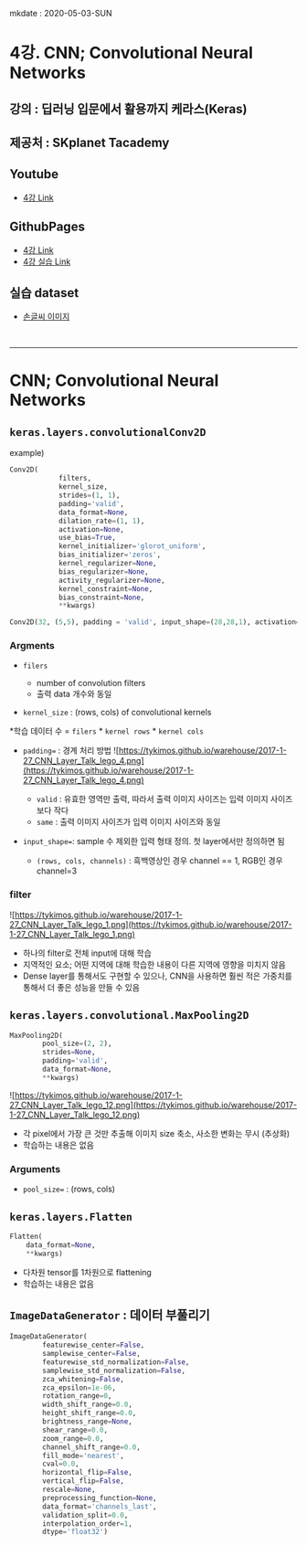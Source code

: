 mkdate : 2020-05-03-SUN

# 4강. CNN; Convolutional Neural Networks 

## 강의 :  딥러닝 입문에서 활용까지 케라스(Keras) 

##  제공처 : SKplanet Tacademy

## Youtube

-  [4강  Link](https://www.youtube.com/watch?v=f5X0An5KLR4&list=PL9mhQYIlKEheoq-M4EifTMPNWMw7poclK&index=4)

## GithubPages

-  [4강 Link](https://tykimos.github.io/2017/01/27/CNN_Layer_Talk/)
-  [4강  실습 Link](https://tykimos.github.io/2017/03/08/CNN_Getting_Started/)

## 실습 dataset

- [손글씨 이미지](http://tykimos.github.io/warehouse/2017-3-8_CNN_Getting_Started_handwriting_shape.zip)

<br />

---

# CNN; Convolutional Neural Networks

## `keras.layers.convolutionalConv2D`
example)
```python
Conv2D(
            filters, 
            kernel_size, 
            strides=(1, 1), 
            padding='valid', 
            data_format=None, 
            dilation_rate=(1, 1), 
            activation=None, 
            use_bias=True, 
            kernel_initializer='glorot_uniform', 
            bias_initializer='zeros', 
            kernel_regularizer=None, 
            bias_regularizer=None, 
            activity_regularizer=None, 
            kernel_constraint=None, 
            bias_constraint=None, 
            **kwargs)

Conv2D(32, (5,5), padding = 'valid', input_shape=(28,28,1), activation='relu')
```

### Argments
- `filers`
    - number of convolution filters
    - 출력 data  개수와 동일

- `kernel_size` : (rows, cols) of convolutional kernels

*학습 데이터 수 =  `filers` * `kernel rows` * `kernel cols`

- `padding=` : 경계 처리 방법
![https://tykimos.github.io/warehouse/2017-1-27_CNN_Layer_Talk_lego_4.png](https://tykimos.github.io/warehouse/2017-1-27_CNN_Layer_Talk_lego_4.png)

    -  `valid` : 유효한 영역만 출력,  따라서 출력 이미지 사이즈는 입력  이미지 사이즈보다 작다
    -  `same` : 출력 이미지 사이즈가 입력 이미지 사이즈와 동일
-  `input_shape=`: sample 수 제외한 입력 형태 정의. 첫 layer에서만 정의하면 됨
    -  `(rows, cols, channels)` : 흑백영상인 경우 channel == 1, RGB인 경우 channel=3

### filter

![https://tykimos.github.io/warehouse/2017-1-27_CNN_Layer_Talk_lego_1.png](https://tykimos.github.io/warehouse/2017-1-27_CNN_Layer_Talk_lego_1.png)

- 하나의 filter로 전체 input에 대해 학습
- 지역적인 요소;  어떤 지역에 대해 학습한 내용이 다른 지역에 영향을 미치지 않음
-  Dense layer를 통해서도 구현할 수 있으나,  CNN을 사용하면  훨씬 적은 가중치를 통해서 더 좋은 성능을 만들 수 있음

## `keras.layers.convolutional.MaxPooling2D`

```python
MaxPooling2D(
        pool_size=(2, 2), 
        strides=None, 
        padding='valid', 
        data_format=None, 
        **kwargs)
```
![https://tykimos.github.io/warehouse/2017-1-27_CNN_Layer_Talk_lego_12.png](https://tykimos.github.io/warehouse/2017-1-27_CNN_Layer_Talk_lego_12.png)

- 각 pixel에서 가장 큰 것만 추출해 이미지 size 축소,  사소한 변화는 무시 (추상화)
- 학습하는 내용은 없음

###  Arguments

- `pool_size=` : (rows, cols)




## `keras.layers.Flatten`

```python
Flatten(
    data_format=None, 
    **kwargs)
```
- 다차원 tensor를 1차원으로 flattening
- 학습하는 내용은 없음

## `ImageDataGenerator` : 데이터 부풀리기

```python
ImageDataGenerator(
        featurewise_center=False, 
        samplewise_center=False, 
        featurewise_std_normalization=False, 
        samplewise_std_normalization=False, 
        zca_whitening=False, 
        zca_epsilon=1e-06, 
        rotation_range=0, 
        width_shift_range=0.0, 
        height_shift_range=0.0, 
        brightness_range=None, 
        shear_range=0.0, 
        zoom_range=0.0, 
        channel_shift_range=0.0, 
        fill_mode='nearest', 
        cval=0.0, 
        horizontal_flip=False, 
        vertical_flip=False, 
        rescale=None, 
        preprocessing_function=None, 
        data_format='channels_last', 
        validation_split=0.0, 
        interpolation_order=1, 
        dtype='float32')
```